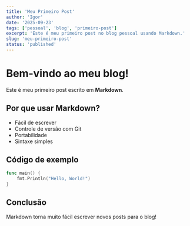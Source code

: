 ```yaml
---
title: 'Meu Primeiro Post'
author: 'Igor'
date: '2025-09-23'
tags: ['pessoal', 'blog', 'primeiro-post']
excerpt: 'Este é meu primeiro post no blog pessoal usando Markdown.'
slug: 'meu-primeiro-post'
status: 'published'
---
```


# Bem-vindo ao meu blog!

Este é meu primeiro post escrito em **Markdown**.

## Por que usar Markdown?

- Fácil de escrever
- Controle de versão com Git
- Portabilidade
- Sintaxe simples

## Código de exemplo

```go
func main() {
    fmt.Println("Hello, World!")
}
```

## Conclusão

Markdown torna muito fácil escrever novos posts para o blog!
